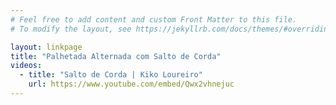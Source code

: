 ```yaml
---
# Feel free to add content and custom Front Matter to this file.
# To modify the layout, see https://jekyllrb.com/docs/themes/#overriding-theme-defaults

layout: linkpage
title: "Palhetada Alternada com Salto de Corda"
videos:
  - title: "Salto de Corda | Kiko Loureiro"
    url: https://www.youtube.com/embed/Qwx2vhnejuc
---
```

